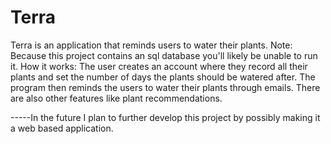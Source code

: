 # Terra
Terra is an application that reminds users to water their plants. 
Note: Because this project contains an sql database you'll likely be unable to run it. 
How it works: The user creates an account where they record all their plants and set the number of days the plants should be watered after. The program then reminds the users to water their plants through emails. There are also other features like plant recommendations. 

-----In the future I plan to further develop this project by possibly making it a web based application. 
